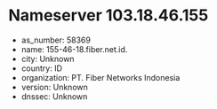 # Nameserver 103.18.46.155

* as_number: 58369
* name: 155-46-18.fiber.net.id.
* city: Unknown
* country: ID
* organization: PT. Fiber Networks Indonesia
* version: Unknown
* dnssec: Unknown
